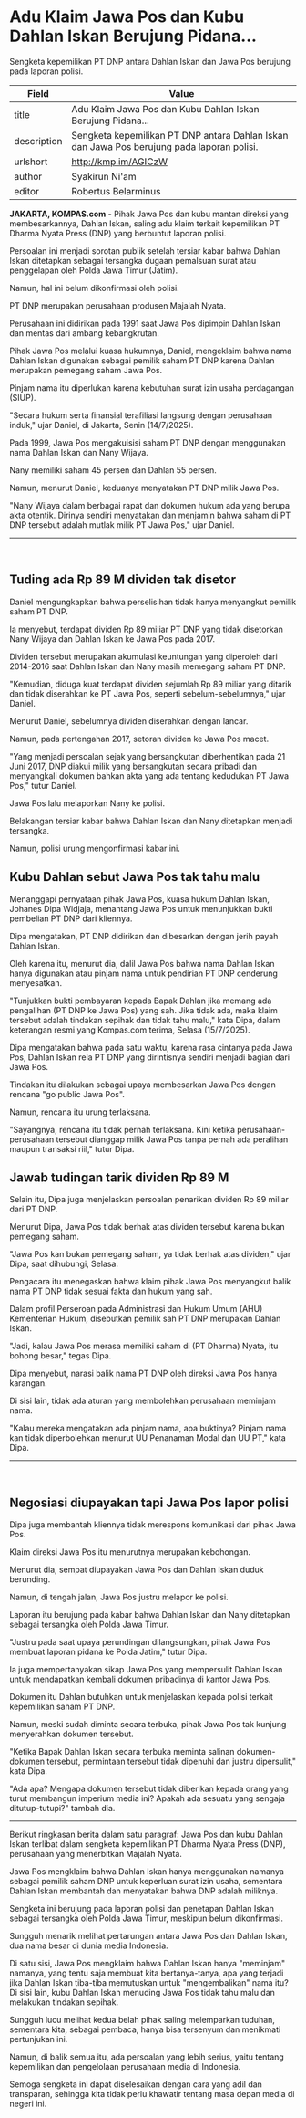 # Adu Klaim Jawa Pos dan Kubu Dahlan Iskan Berujung Pidana...

Sengketa kepemilikan PT DNP antara Dahlan Iskan dan Jawa Pos berujung pada laporan polisi.

| Field       | Value                                                       |
|-------------|-------------------------------------------------------------|
| title       | Adu Klaim Jawa Pos dan Kubu Dahlan Iskan Berujung Pidana... |
| description | Sengketa kepemilikan PT DNP antara Dahlan Iskan dan Jawa Pos berujung pada laporan polisi. |
| urlshort    | http://kmp.im/AGICzW |
| author      | Syakirun Ni'am |
| editor      | Robertus Belarminus |

**JAKARTA, KOMPAS.com** - Pihak Jawa Pos dan kubu mantan direksi yang membesarkannya, Dahlan Iskan, saling adu klaim terkait kepemilikan PT Dharma Nyata Press (DNP) yang berbuntut laporan polisi.

Persoalan ini menjadi sorotan publik setelah tersiar kabar bahwa Dahlan Iskan ditetapkan sebagai tersangka dugaan pemalsuan surat atau penggelapan oleh Polda Jawa Timur (Jatim).

Namun, hal ini belum dikonfirmasi oleh polisi.

PT DNP merupakan perusahaan produsen Majalah Nyata.

Perusahaan ini didirikan pada 1991 saat Jawa Pos dipimpin Dahlan Iskan dan mentas dari ambang kebangkrutan.

Pihak Jawa Pos melalui kuasa hukumnya, Daniel, mengeklaim bahwa nama Dahlan Iskan digunakan sebagai pemilik saham PT DNP karena Dahlan merupakan pemegang saham Jawa Pos.

Pinjam nama itu diperlukan karena kebutuhan surat izin usaha perdagangan (SIUP).

"Secara hukum serta finansial terafiliasi langsung dengan perusahaan induk," ujar Daniel, di Jakarta, Senin (14/7/2025).

Pada 1999, Jawa Pos mengakuisisi saham PT DNP dengan menggunakan nama Dahlan Iskan dan Nany Wijaya.

Nany memiliki saham 45 persen dan Dahlan 55 persen.

Namun, menurut Daniel, keduanya menyatakan PT DNP milik Jawa Pos.

"Nany Wijaya dalam berbagai rapat dan dokumen hukum ada yang berupa akta otentik. Dirinya sendiri menyatakan dan menjamin bahwa saham di PT DNP tersebut adalah mutlak milik PT Jawa Pos," ujar Daniel.

------------------------------------------------------------------------

 

## Tuding ada Rp 89 M dividen tak disetor

Daniel mengungkapkan bahwa perselisihan tidak hanya menyangkut pemilik saham PT DNP.

Ia menyebut, terdapat dividen Rp 89 miliar PT DNP yang tidak disetorkan Nany Wijaya dan Dahlan Iskan ke Jawa Pos pada 2017.

Dividen tersebut merupakan akumulasi keuntungan yang diperoleh dari 2014-2016 saat Dahlan Iskan dan Nany masih memegang saham PT DNP.

"Kemudian, diduga kuat terdapat dividen sejumlah Rp 89 miliar yang ditarik dan tidak diserahkan ke PT Jawa Pos, seperti sebelum-sebelumnya," ujar Daniel.

Menurut Daniel, sebelumnya dividen diserahkan dengan lancar.

Namun, pada pertengahan 2017, setoran dividen ke Jawa Pos macet.

"Yang menjadi persoalan sejak yang bersangkutan diberhentikan pada 21 Juni 2017, DNP diakui milik yang bersangkutan secara pribadi dan menyangkali dokumen bahkan akta yang ada tentang kedudukan PT Jawa Pos," tutur Daniel.

Jawa Pos lalu melaporkan Nany ke polisi.

Belakangan tersiar kabar bahwa Dahlan Iskan dan Nany ditetapkan menjadi tersangka.

Namun, polisi urung mengonfirmasi kabar ini.

## Kubu Dahlan sebut Jawa Pos tak tahu malu

Menanggapi pernyataan pihak Jawa Pos, kuasa hukum Dahlan Iskan, Johanes Dipa Widjaja, menantang Jawa Pos untuk menunjukkan bukti pembelian PT DNP dari kliennya.

Dipa mengatakan, PT DNP didirikan dan dibesarkan dengan jerih payah Dahlan Iskan.

Oleh karena itu, menurut dia, dalil Jawa Pos bahwa nama Dahlan Iskan hanya digunakan atau pinjam nama untuk pendirian PT DNP cenderung menyesatkan.

"Tunjukkan bukti pembayaran kepada Bapak Dahlan jika memang ada pengalihan (PT DNP ke Jawa Pos) yang sah. Jika tidak ada, maka klaim tersebut adalah tindakan sepihak dan tidak tahu malu," kata Dipa, dalam keterangan resmi yang Kompas.com terima, Selasa (15/7/2025).

Dipa mengatakan bahwa pada satu waktu, karena rasa cintanya pada Jawa Pos, Dahlan Iskan rela PT DNP yang dirintisnya sendiri menjadi bagian dari Jawa Pos.

Tindakan itu dilakukan sebagai upaya membesarkan Jawa Pos dengan rencana "go public Jawa Pos".

Namun, rencana itu urung terlaksana.

"Sayangnya, rencana itu tidak pernah terlaksana. Kini ketika perusahaan-perusahaan tersebut dianggap milik Jawa Pos tanpa pernah ada peralihan maupun transaksi riil," tutur Dipa.

## Jawab tudingan tarik dividen Rp 89 M

Selain itu, Dipa juga menjelaskan persoalan penarikan dividen Rp 89 miliar dari PT DNP.

Menurut Dipa, Jawa Pos tidak berhak atas dividen tersebut karena bukan pemegang saham.

"Jawa Pos kan bukan pemegang saham, ya tidak berhak atas dividen," ujar Dipa, saat dihubungi, Selasa.

Pengacara itu menegaskan bahwa klaim pihak Jawa Pos menyangkut balik nama PT DNP tidak sesuai fakta dan hukum yang sah.

Dalam profil Perseroan pada Administrasi dan Hukum Umum (AHU) Kementerian Hukum, disebutkan pemilik sah PT DNP merupakan Dahlan Iskan.

"Jadi, kalau Jawa Pos merasa memiliki saham di (PT Dharma) Nyata, itu bohong besar," tegas Dipa.

Dipa menyebut, narasi balik nama PT DNP oleh direksi Jawa Pos hanya karangan.

Di sisi lain, tidak ada aturan yang membolehkan perusahaan meminjam nama.

"Kalau mereka mengatakan ada pinjam nama, apa buktinya? Pinjam nama kan tidak diperbolehkan menurut UU Penanaman Modal dan UU PT," kata Dipa.

------------------------------------------------------------------------

 

## Negosiasi diupayakan tapi Jawa Pos lapor polisi

Dipa juga membantah kliennya tidak merespons komunikasi dari pihak Jawa Pos.

Klaim direksi Jawa Pos itu menurutnya merupakan kebohongan.

Menurut dia, sempat diupayakan Jawa Pos dan Dahlan Iskan duduk berunding.

Namun, di tengah jalan, Jawa Pos justru melapor ke polisi.

Laporan itu berujung pada kabar bahwa Dahlan Iskan dan Nany ditetapkan sebagai tersangka oleh Polda Jawa Timur.

"Justru pada saat upaya perundingan dilangsungkan, pihak Jawa Pos membuat laporan pidana ke Polda Jatim," tutur Dipa.

Ia juga mempertanyakan sikap Jawa Pos yang mempersulit Dahlan Iskan untuk mendapatkan kembali dokumen pribadinya di kantor Jawa Pos.

Dokumen itu Dahlan butuhkan untuk menjelaskan kepada polisi terkait kepemilikan saham PT DNP.

Namun, meski sudah diminta secara terbuka, pihak Jawa Pos tak kunjung menyerahkan dokumen tersebut.

"Ketika Bapak Dahlan Iskan secara terbuka meminta salinan dokumen-dokumen tersebut, permintaan tersebut tidak dipenuhi dan justru dipersulit," kata Dipa.

"Ada apa? Mengapa dokumen tersebut tidak diberikan kepada orang yang turut membangun imperium media ini? Apakah ada sesuatu yang sengaja ditutup-tutupi?" tambah dia.

---
Berikut ringkasan berita dalam satu paragraf: Jawa Pos dan kubu Dahlan Iskan terlibat dalam sengketa kepemilikan PT Dharma Nyata Press (DNP), perusahaan yang menerbitkan Majalah Nyata.

 Jawa Pos mengklaim bahwa Dahlan Iskan hanya menggunakan namanya sebagai pemilik saham DNP untuk keperluan surat izin usaha, sementara Dahlan Iskan membantah dan menyatakan bahwa DNP adalah miliknya.

 Sengketa ini berujung pada laporan polisi dan penetapan Dahlan Iskan sebagai tersangka oleh Polda Jawa Timur, meskipun belum dikonfirmasi.



Sungguh menarik melihat pertarungan antara Jawa Pos dan Dahlan Iskan, dua nama besar di dunia media Indonesia.

 Di satu sisi, Jawa Pos mengklaim bahwa Dahlan Iskan hanya "meminjam" namanya, yang tentu saja membuat kita bertanya-tanya, apa yang terjadi jika Dahlan Iskan tiba-tiba memutuskan untuk "mengembalikan" nama itu? Di sisi lain, kubu Dahlan Iskan menuding Jawa Pos tidak tahu malu dan melakukan tindakan sepihak.

 Sungguh lucu melihat kedua belah pihak saling melemparkan tuduhan, sementara kita, sebagai pembaca, hanya bisa tersenyum dan menikmati pertunjukan ini.

 Namun, di balik semua itu, ada persoalan yang lebih serius, yaitu tentang kepemilikan dan pengelolaan perusahaan media di Indonesia.

 Semoga sengketa ini dapat diselesaikan dengan cara yang adil dan transparan, sehingga kita tidak perlu khawatir tentang masa depan media di negeri ini.
